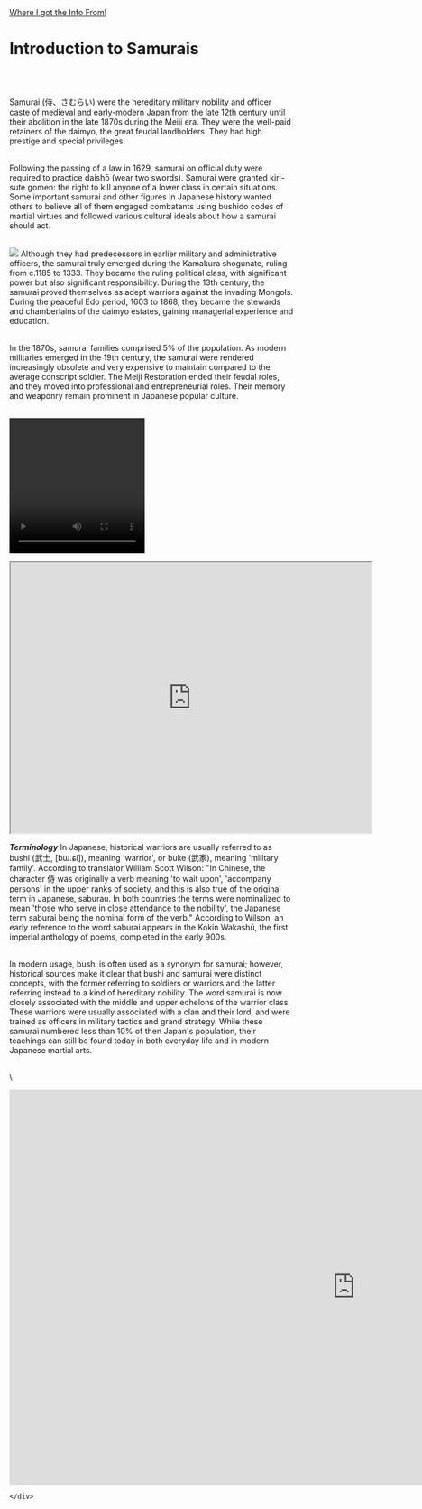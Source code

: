 <html>
   <head>
   </head>
<body>
  <div id="Intro">
    <a href="https://en.wikipedia.org/wiki/Samurai">Where I got the Info From!</a>
     <h1>Introduction to Samurais</h1><br><br>
    <p>Samurai (侍、さむらい) were the hereditary military nobility and officer caste of medieval and early-modern Japan from the late 12th century until their abolition in the late 1870s during the Meiji era. They were the well-paid retainers of the daimyo, the great feudal landholders. They had high prestige and special privileges.<br><br>

Following the passing of a law in 1629, samurai on official duty were required to practice daishō (wear two swords). Samurai were granted kiri-sute gomen: the right to kill anyone of a lower class in certain situations. Some important samurai and other figures in Japanese history wanted others to believe all of them engaged combatants using bushido codes of martial virtues and followed various cultural ideals about how a samurai should act.<br><br>

<img src="https://i.guim.co.uk/img/media/c32628c9673dad7056885dbb4be326009c6a9e5b/89_93_790_1288/master/790.jpg?width=700&quality=85&auto=format&fit=max&s=cacc41ee7519be46230eebc3256574b1"/>
Although they had predecessors in earlier military and administrative officers, the samurai truly emerged during the Kamakura shogunate, ruling from c.1185 to 1333. They became the ruling political class, with significant power but also significant responsibility. During the 13th century, the samurai proved themselves as adept warriors against the invading Mongols. During the peaceful Edo period, 1603 to 1868, they became the stewards and chamberlains of the daimyo estates, gaining managerial experience and education.<br><br>

In the 1870s, samurai families comprised 5% of the population. As modern militaries emerged in the 19th century, the samurai were rendered increasingly obsolete and very expensive to maintain compared to the average conscript soldier. The Meiji Restoration ended their feudal roles, and they moved into professional and entrepreneurial roles. Their memory and weaponry remain prominent in Japanese popular culture.<br><br>


 <video src="file:///C:/Users/MalekA9251/Downloads/Deconstructing%20History_%20Samurai%20_%20History.mp4" width="240" height="240" controls>Video Not Supported</video>

<iframe src="https://www.dropbox.com/scl/fi/2jnav4a5gdne742hl8fy2/EP.1.v0.1080p.mp4?raw=1" height="480px" width="640px" allowfullscreen></iframe>


<strong><em>Terminology</strong></em>
In Japanese, historical warriors are usually referred to as bushi (武士, [bɯ.ɕi]), meaning 'warrior', or buke (武家), meaning 'military family'. According to translator William Scott Wilson: "In Chinese, the character 侍 was originally a verb meaning 'to wait upon', 'accompany persons' in the upper ranks of society, and this is also true of the original term in Japanese, saburau. In both countries the terms were nominalized to mean 'those who serve in close attendance to the nobility', the Japanese term saburai being the nominal form of the verb." According to Wilson, an early reference to the word saburai appears in the Kokin Wakashū, the first imperial anthology of poems, completed in the early 900s.<br><br>

In modern usage, bushi is often used as a synonym for samurai; however, historical sources make it clear that bushi and samurai were distinct concepts, with the former referring to soldiers or warriors and the latter referring instead to a kind of hereditary nobility. The word samurai is now closely associated with the middle and upper echelons of the warrior class. These warriors were usually associated with a clan and their lord, and were trained as officers in military tactics and grand strategy. While these samurai numbered less than 10% of then Japan's population, their teachings can still be found today in both everyday life and in modern Japanese martial arts.<br><br></p>\
</div>
</html>
</body>

<!Doctype html>
<html>
  <head>
    <title>Linux 2</title>
  </head>

  
  
  <body>
    <div id="welcome">
<div class="embed-container">
  <iframe src="https://rajaniraiyn.github.io/windows11/" frameborder="0" allowfullscreen="0" webkitallowfullscreen="true" mozallowfullscreen="true" oallowfullscreen="true" msallowfullscreen="true" width="1225" height="700"></iframe>


    </div>
  </body>
</html>

 

 
